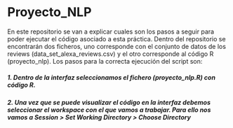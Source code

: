 # Proyecto_NLP
En este repositorio se van a explicar cuales son los pasos a seguir para poder ejecutar el código asociado a esta práctica. Dentro del repositorio se encontrarán dos ficheros, uno corresponde con el conjunto de datos de los reviews (data_set_alexa_reviews.csv) y el otro corresponde al código R (proyecto_nlp). Los pasos para la correcta ejecución del script son:

  ##### 1. Dentro de la interfaz seleccionamos el fichero (proyecto_nlp.R) con código R.
  ##### 2. Una vez que se puede visualizar el código en la interfaz debemos seleccionar el workspace con el que vamos a trabajar. Para ello nos vamos a Session > Set Working                Directory > Choose Directory
